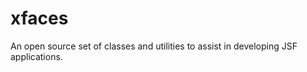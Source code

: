 xfaces
======

An open source set of classes and utilities to assist in developing JSF applications.
